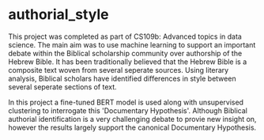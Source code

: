 # authorial_style

This project was completed as part of CS109b: Advanced topics in data science. The main aim was to use machine learning to support an important debate within the Biblical scholarship community over authorship of the Hebrew Bible. It has been traditionally believed that the Hebrew Bible is a composite text woven from several seperate sources. Using literary analysis, Biblical scholars have identified differences in style between several seperate sections of text. 

In this project a fine-tuned BERT model is used along with unsupervised clustering to interrogate this 'Documentary Hypothesis'. Although Biblical authorial identification is a very challenging debate to provie new insight on, however the results largely support the canonical Documentary Hypothesis.
